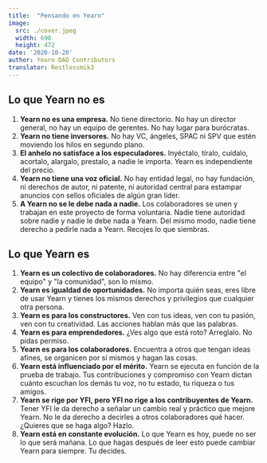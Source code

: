 ```yaml
---
title:  "Pensando en Yearn"
image:
  src: ./cover.jpeg
  width: 690
  height: 472
date: '2020-10-20'
author: Yearn DAO Contributors
translator: Restlessmik3
---
```

## Lo que Yearn no es 

1. **Yearn no es una empresa.** No tiene directorio. No hay un director general, no hay un equipo de gerentes. No hay lugar para burócratas.
2. **Yearn no tiene inversores.** No hay VC, ángeles, SPAC ni SPV que estén moviendo los hilos en segundo plano.
3. **El anhelo no satisface a los especuladores.** Inyéctalo, tíralo, cuídalo, acortalo, alargalo, prestalo, a nadie le importa. Yearn es independiente del precio.
4. **Yearn no tiene una voz oficial.** No hay entidad legal, no hay fundación, ni derechos de autor, ni patente, ni autoridad central para estampar anuncios con sellos oficiales de algún gran líder.
5. **A Yearn no se le debe nada a nadie.** Los colaboradores se unen y trabajan en este proyecto de forma voluntaria. Nadie tiene autoridad sobre nadie y nadie le debe nada a Yearn. Del mismo modo, nadie tiene derecho a pedirle nada a Yearn. Recojes lo que siembras.

## Lo que Yearn es

1. **Yearn es un colectivo de colaboradores.** No hay diferencia entre "el equipo" y "la comunidad", son lo mismo.
2. **Yearn es igualdad de oportunidades.** No importa quién seas, eres libre de usar Yearn y tienes los mismos derechos y privilegios que cualquier otra persona.
3. **Yearn es para los constructores.** Ven con tus ideas, ven con tu pasión, ven con tu creatividad. Las acciones hablan más que las palabras.
4. **Yearn es para emprendedores.** ¿Ves algo que está roto? Arreglalo. No pidas permiso.
5. **Yearn es para los colaboradores.** Encuentra a otros que tengan ideas afines, se organicen por sí mismos y hagan las cosas.
6. **Yearn está influenciado por el mérito.** Yearn se ejecuta en función de la prueba de trabajo. Tus contribuciones y compromiso con Yearn dictan cuánto escuchan los demás tu voz, no tu estado, tu riqueza o tus amigos.
7. **Yearn se rige por YFI, pero YFI no rige a los contribuyentes de Yearn.** Tener YFI le da derecho a señalar un cambio real y práctico que mejore Yearn. No le da derecho a decirles a otros colaboradores qué hacer. ¿Quieres que se haga algo? Hazlo.
8. **Yearn está en constante evolución.** Lo que Yearn es hoy, puede no ser lo que será mañana. Lo que hagas después de leer esto puede cambiar Yearn para siempre. Tu decides.
